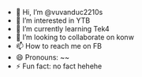 - 👋 Hi, I’m @vuvanduc2210s
- 👀 I’m interested in YTB
- 🌱 I’m currently learning Tek4
- 💞️ I’m looking to collaborate on konw
- 📫 How to reach me on FB
- 😄 Pronouns: ~~
- ⚡ Fun fact: no fact
  hehehe
<!---
vuvanduc2210s/vuvanduc2210s is a ✨ special ✨ repository because its `README.md` (this file) appears on your GitHub profile.
You can click the Preview link to take a look at your changes.
--->
